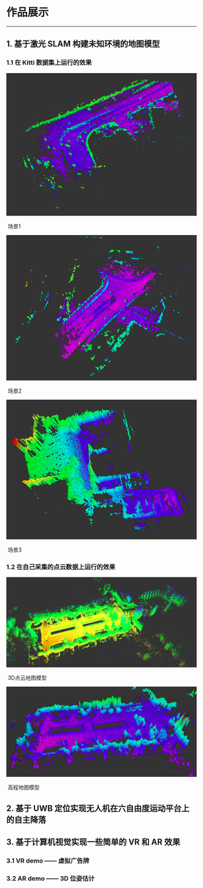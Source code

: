 # 作品展示

------

## 1. 基于激光 SLAM 构建未知环境的地图模型

### 1.1 在 Kitti 数据集上运行的效果

![image-20200703183219613](Readme.assets/image-20200703183219613.png)

​                                                                                                  场景1

![image-20200703183314589](Readme.assets/image-20200703183314589.png)

​                                                                                                     场景2

![image-20200703183400722](Readme.assets/image-20200703183400722.png)

​                                                                                                         场景3



### 1.2 在自己采集的点云数据上运行的效果

![image-20200703183514331](Readme.assets/image-20200703183514331.png)

​                                                                                                 3D点云地图模型

![image-20200703183640834](Readme.assets/image-20200703183640834.png)

​                                                                                                     高程地图模型



## 2. 基于 UWB 定位实现无人机在六自由度运动平台上的自主降落





## 3. 基于计算机视觉实现一些简单的 VR 和 AR 效果

### 3.1 VR demo  ——  虚拟广告牌







### 3.2 AR demo —— 3D 位姿估计



